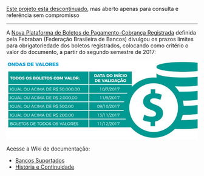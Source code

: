 
[Este projeto esta descontinuado](https://github.com/impactro/Boleto-Test/wiki), mas aberto apenas para consulta e referência sem compromisso

-----

A [Nova Plataforma de Boletos de Pagamento-Cobrança Registrada](https://portal.febraban.org.br/pagina/3150/1094/pt-br/servicos-novo-plataforma-boletos) definida pela Febraban (Federação Brasileira de Bancos) divulgou os prazos limites para obrigatoriedade dos boletos registrados, colocando como critério o valor do documento, a partir do segundo semestre de 2017:

![Prazos Boleto Registrado](https://raw.githubusercontent.com/impactro/Boleto-Test/master/DOC/PrazoRegistro.JPG)

Acesse a Wiki de documentação:

* [Bancos Suportados](https://github.com/impactro/Boleto-Test/wiki/Bancos-Suportados)
* [História e Continuidade](https://github.com/impactro/Boleto-Test/wiki/Continuidade)
